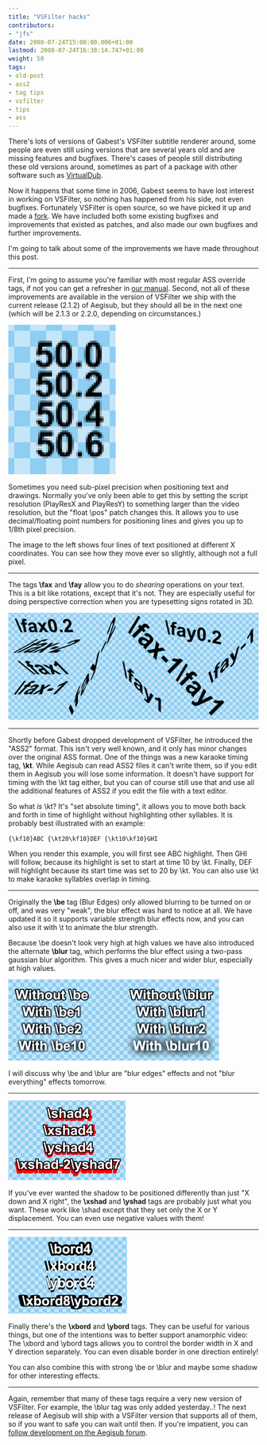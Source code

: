 ```yaml
---
title: "VSFilter hacks"
contributors:
- "jfs"
date: 2008-07-24T15:00:00.006+01:00
lastmod: 2008-07-24T16:38:14.747+01:00
weight: 50
tags:
- old-post
- ass2
- tag tips
- vsfilter
- tips
- ass
---
```

There's lots of versions of Gabest's VSFilter subtitle renderer around, some people are even still using versions that are several years old and are missing features and bugfixes. There's cases of people still distributing these old versions around, sometimes as part of a package with other software such as [VirtualDub](http://www.virtualdub.org/).

Now it happens that some time in 2006, Gabest seems to have lost interest in working on VSFilter, so nothing has happened from his side, not even bugfixes. Fortunately VSFilter is open source, so we have picked it up and made a [fork](http://en.wikipedia.org/wiki/Fork_%28software_development%29). We have included both some existing bugfixes and improvements that existed as patches, and also made our own bugfixes and further improvements.

I'm going to talk about some of the improvements we have made throughout this post.

-----

First, I'm going to assume you're familiar with most regular ASS override tags, if not you can get a refresher in [our manual](http://aegisub.cellosoft.com/docs/ASS_Tags). Second, not all of these improvements are available in the version of VSFilter we ship with the current release (2.1.2) of Aegisub, but they should all be in the next one (which will be 2.1.3 or 2.2.0, depending on circumstances.)

![Four lines of text, each positioned 0.2 pixels further to the right, showing the effect of sub-pixel positioning](/img/blog/old/floatpos-demo.png)

Sometimes you need sub-pixel precision when positioning text and drawings. Normally you've only been able to get this by setting the script resolution (PlayResX and PlayResY) to something larger than the video resolution, but the "float \pos" patch changes this. It allows you to use decimal/floating point numbers for positioning lines and gives you up to 1/8th pixel precision.

The image to the left shows four lines of text positioned at different X coordinates. You can see how they move ever so slightly, although not a full pixel.

-----

The tags **\fax** and **\fay** allow you to do *shearing* operations on your text. This is a bit like rotations, except that it's not. They are especially useful for doing perspective correction when you are typesetting signs rotated in 3D.

![Demonstration of \fax and \fay tags](/img/blog/old/faxfay-demo.png)

-----

Shortly before Gabest dropped development of VSFilter, he introduced the "ASS2" format. This isn't very well known, and it only has minor changes over the original ASS format. One of the things was a new karaoke timing tag, **\kt**. While Aegisub can read ASS2 files it can't write them, so if you edit them in Aegisub you will lose some information. It doesn't have support for timing with the \kt tag either, but you can of course still use that and use all the additional features of ASS2 if you edit the file with a text editor.

So what *is* \kt? It's "set absolute timing", it allows you to move both back and forth in time of highlight without highlighting other syllables. It is probably best illustrated with an example:

```
{\kf10}ABC {\kt20\kf10}DEF {\kt10\kf10}GHI
```

When you render this example, you will first see ABC highlight. Then GHI will follow, because its highlight is set to start at time 10 by \kt. Finally, DEF will highlight because its start time was set to 20 by \kt. You can also use \kt to make karaoke syllables overlap in timing.

-----

Originally the **\be** tag (Blur Edges) only allowed blurring to be turned on or off, and was very "weak", the blur effect was hard to notice at all. We have updated it so it supports variable strength blur effects now, and you can also use it with \t to animate the blur strength.

Because \be doesn't look very high at high values we have also introduced the alternate **\blur** tag, which performs the blur effect using a two-pass gaussian blur algorithm. This gives a much nicer and wider blur, especially at high values.

![Demonstration and comparison of \be and \blur tags with different parameters](/img/blog/old/be-blur-demo.png)

I will discuss why \be and \blur are "blur edges" effects and not "blur everything" effects tomorrow.

-----

![Demonstration of \xshad and \yshad tags](/img/blog/old/xshad-yshad-demo.png)

If you've ever wanted the shadow to be positioned differently than just "X down and X right", the **\xshad** and **\yshad** tags are probably just what you want. These work like \shad except that they set only the X or Y displacement. You can even use negative values with them!

-----

![Demonstration of \xshad and \yshad tags](/img/blog/old/xbord-ybord-demo.png)

Finally there's the **\xbord** and **\ybord** tags. They can be useful for various things, but one of the intentions was to better support anamorphic video: The \xbord and \ybord tags allows you to control the border width in X and Y direction separately. You can even disable border in one direction entirely!

You can also combine this with strong \be or \blur and maybe some shadow for other interesting effects.

-----

Again, remember that many of these tags require a very new version of VSFilter. For example, the \blur tag was only added yesterday..! The next release of Aegisub will ship with a VSFilter version that supports all of them, so if you want to safe you can wait until then. If you're impatient, you can [follow development on the Aegisub forum](http://malakith.net/aegisub/index.php?topic=651.0).


